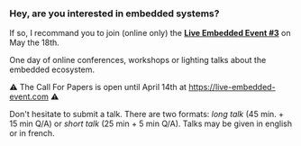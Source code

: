 ### Hey, are you interested in embedded systems?

If so, I recommand you to join (online only) the [**Live Embedded Event #3**](https://live-embedded-event.com) on May the 18th.

One day of online conferences, workshops or lighting talks about the embedded ecosystem.

⚠️ The Call For Papers is open until April 14th at <https://live-embedded-event.com> ⚠️

Don't hesitate to submit a talk. There are two formats: *long talk* (45 min. + 15 min Q/A) or *short talk* (25 min + 5 min Q/A).
Talks may be given in english or in french.


<!--
**cpb-/cpb-** is a ✨ _special_ ✨ repository because its `README.md` (this file) appears on your GitHub profile.

Here are some ideas to get you started:

- 🔭 I’m currently working on ...
- 🌱 I’m currently learning ...
- 👯 I’m looking to collaborate on ...
- 🤔 I’m looking for help with ...
- 💬 Ask me about ...
- 📫 How to reach me: ...
- 😄 Pronouns: ...
- ⚡ Fun fact: ...
-->
